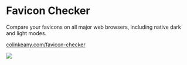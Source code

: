 # Favicon Checker
Compare your favicons on all major web browsers, including native dark and light modes.

[colinkeany.com/favicon-checker](http://www.colinkeany.com/favicon-checker)

![](https://github.com/colinkeany/favicon-checker/blob/master/assets/images/favicon-checker-demo.gif?raw=true)
